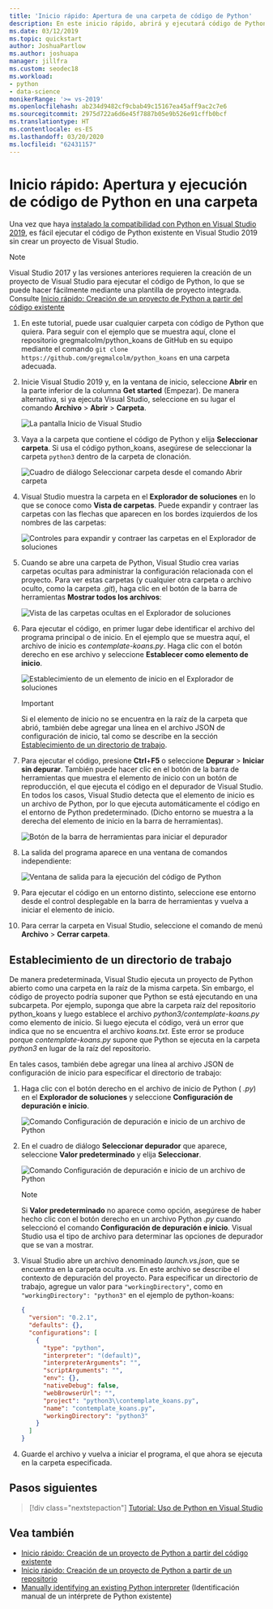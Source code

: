 ```yaml
---
title: 'Inicio rápido: Apertura de una carpeta de código de Python'
description: En este inicio rápido, abrirá y ejecutará código de Python desde una carpeta sin usar un proyecto de Visual Studio (solo Visual Studio 2019).
ms.date: 03/12/2019
ms.topic: quickstart
author: JoshuaPartlow
ms.author: joshuapa
manager: jillfra
ms.custom: seodec18
ms.workload:
- python
- data-science
monikerRange: '>= vs-2019'
ms.openlocfilehash: ab234d9482cf9cbab49c15167ea45aff9ac2c7e6
ms.sourcegitcommit: 2975d722a6d6e45f7887b05e9b526e91cffb0bcf
ms.translationtype: HT
ms.contentlocale: es-ES
ms.lasthandoff: 03/20/2020
ms.locfileid: "62431157"
---
```

# <a name="quickstart-open-and-run-python-code-in-a-folder"></a>Inicio rápido: Apertura y ejecución de código de Python en una carpeta

Una vez que haya [instalado la compatibilidad con Python en Visual Studio 2019](installing-python-support-in-visual-studio.md), es fácil ejecutar el código de Python existente en Visual Studio 2019 sin crear un proyecto de Visual Studio.

> [!Note]
> Visual Studio 2017 y las versiones anteriores requieren la creación de un proyecto de Visual Studio para ejecutar el código de Python, lo que se puede hacer fácilmente mediante una plantilla de proyecto integrada. Consulte [Inicio rápido: Creación de un proyecto de Python a partir del código existente](quickstart-01-python-in-visual-studio-project-from-existing-code.md)

1. En este tutorial, puede usar cualquier carpeta con código de Python que quiera. Para seguir con el ejemplo que se muestra aquí, clone el repositorio gregmalcolm/python_koans de GitHub en su equipo mediante el comando `git clone https://github.com/gregmalcolm/python_koans` en una carpeta adecuada.

1. Inicie Visual Studio 2019 y, en la ventana de inicio, seleccione **Abrir** en la parte inferior de la columna **Get started** (Empezar). De manera alternativa, si ya ejecuta Visual Studio, seleccione en su lugar el comando **Archivo** > **Abrir** > **Carpeta**.

    ![La pantalla Inicio de Visual Studio](media/quickstart-open-folder/01-open-local-folder.png)

1. Vaya a la carpeta que contiene el código de Python y elija **Seleccionar carpeta**. Si usa el código python_koans, asegúrese de seleccionar la carpeta `python3` dentro de la carpeta de clonación.

    ![Cuadro de diálogo Seleccionar carpeta desde el comando Abrir carpeta](media/quickstart-open-folder/02-select-folder.png)

1. Visual Studio muestra la carpeta en el **Explorador de soluciones** en lo que se conoce como **Vista de carpetas**. Puede expandir y contraer las carpetas con las flechas que aparecen en los bordes izquierdos de los nombres de las carpetas:

    ![Controles para expandir y contraer las carpetas en el Explorador de soluciones](media/quickstart-open-folder/03-expand-collapse-folders.png)

1. Cuando se abre una carpeta de Python, Visual Studio crea varias carpetas ocultas para administrar la configuración relacionada con el proyecto. Para ver estas carpetas (y cualquier otra carpeta o archivo oculto, como la carpeta *.git*), haga clic en el botón de la barra de herramientas **Mostrar todos los archivos**:

    ![Vista de las carpetas ocultas en el Explorador de soluciones](media/quickstart-open-folder/05-view-hidden-folders.png)

1. Para ejecutar el código, en primer lugar debe identificar el archivo del programa principal o de inicio. En el ejemplo que se muestra aquí, el archivo de inicio es *contemplate-koans.py*. Haga clic con el botón derecho en ese archivo y seleccione **Establecer como elemento de inicio**.

    ![Establecimiento de un elemento de inicio en el Explorador de soluciones](media/quickstart-open-folder/06-set-as-startup-item-command.png)

    > [!Important]
    > Si el elemento de inicio no se encuentra en la raíz de la carpeta que abrió, también debe agregar una línea en el archivo JSON de configuración de inicio, tal como se describe en la sección [Establecimiento de un directorio de trabajo](#set-a-working-directory).

1. Para ejecutar el código, presione **Ctrl**+**F5** o seleccione **Depurar** > **Iniciar sin depurar**. También puede hacer clic en el botón de la barra de herramientas que muestra el elemento de inicio con un botón de reproducción, el que ejecuta el código en el depurador de Visual Studio. En todos los casos, Visual Studio detecta que el elemento de inicio es un archivo de Python, por lo que ejecuta automáticamente el código en el entorno de Python predeterminado. (Dicho entorno se muestra a la derecha del elemento de inicio en la barra de herramientas).

    ![Botón de la barra de herramientas para iniciar el depurador](media/quickstart-open-folder/07-start-debug-toolbar.png)

1. La salida del programa aparece en una ventana de comandos independiente:

    ![Ventana de salida para la ejecución del código de Python](media/quickstart-open-folder/08-result-window.png)

1. Para ejecutar el código en un entorno distinto, seleccione ese entorno desde el control desplegable en la barra de herramientas y vuelva a iniciar el elemento de inicio.

1. Para cerrar la carpeta en Visual Studio, seleccione el comando de menú **Archivo** > **Cerrar carpeta**.

## <a name="set-a-working-directory"></a>Establecimiento de un directorio de trabajo

De manera predeterminada, Visual Studio ejecuta un proyecto de Python abierto como una carpeta en la raíz de la misma carpeta. Sin embargo, el código de proyecto podría suponer que Python se está ejecutando en una subcarpeta. Por ejemplo, suponga que abre la carpeta raíz del repositorio python_koans y luego establece el archivo *python3/contemplate-koans.py* como elemento de inicio. Si luego ejecuta el código, verá un error que indica que no se encuentra el archivo *koans.txt*. Este error se produce porque *contemplate-koans.py* supone que Python se ejecuta en la carpeta *python3* en lugar de la raíz del repositorio.

En tales casos, también debe agregar una línea al archivo JSON de configuración de inicio para especificar el directorio de trabajo:

1. Haga clic con el botón derecho en el archivo de inicio de Python ( *.py*) en el **Explorador de soluciones** y seleccione **Configuración de depuración e inicio**.

    ![Comando Configuración de depuración e inicio de un archivo de Python](media/quickstart-open-folder/09-debug-launch-settings-menu-command.png)

1. En el cuadro de diálogo **Seleccionar depurador** que aparece, seleccione **Valor predeterminado** y elija **Seleccionar**.

    ![Comando Configuración de depuración e inicio de un archivo de Python](media/quickstart-open-folder/10-select-debugger.png)

    > [!Note]
    > Si **Valor predeterminado** no aparece como opción, asegúrese de haber hecho clic con el botón derecho en un archivo Python *.py* cuando seleccionó el comando **Configuración de depuración e inicio**. Visual Studio usa el tipo de archivo para determinar las opciones de depurador que se van a mostrar.

1. Visual Studio abre un archivo denominado *launch.vs.json*, que se encuentra en la carpeta oculta *.vs*. En este archivo se describe el contexto de depuración del proyecto. Para especificar un directorio de trabajo, agregue un valor para `"workingDirectory"`, como en `"workingDirectory": "python3"` en el ejemplo de python-koans:

    ```json
    {
      "version": "0.2.1",
      "defaults": {},
      "configurations": [
        {
          "type": "python",
          "interpreter": "(default)",
          "interpreterArguments": "",
          "scriptArguments": "",
          "env": {},
          "nativeDebug": false,
          "webBrowserUrl": "",
          "project": "python3\\contemplate_koans.py",
          "name": "contemplate_koans.py",
          "workingDirectory": "python3"
        }
      ]
    }
    ```

1. Guarde el archivo y vuelva a iniciar el programa, el que ahora se ejecuta en la carpeta especificada.

## <a name="next-steps"></a>Pasos siguientes

> [!div class="nextstepaction"]
> [Tutorial: Uso de Python en Visual Studio](tutorial-working-with-python-in-visual-studio-step-01-create-project.md)

## <a name="see-also"></a>Vea también

- [Inicio rápido: Creación de un proyecto de Python a partir del código existente](quickstart-01-python-in-visual-studio-project-from-existing-code.md)
- [Inicio rápido: Creación de un proyecto de Python a partir de un repositorio](quickstart-03-python-in-visual-studio-project-from-repository.md)
- [Manually identifying an existing Python interpreter](managing-python-environments-in-visual-studio.md#manually-identify-an-existing-environment) (Identificación manual de un intérprete de Python existente)
